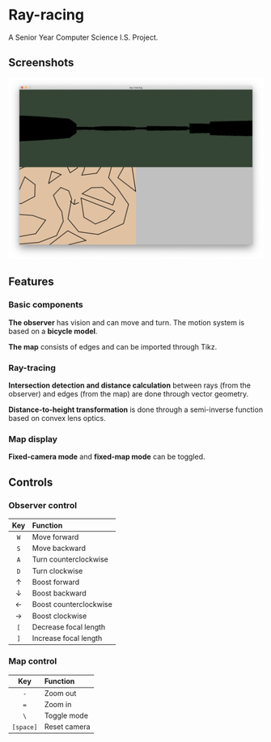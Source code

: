 # Ray-racing

A Senior Year Computer Science I.S. Project.

## Screenshots

![Screenshot](assets/screen.png)

## Features

### Basic components

**The observer** has vision and can move and turn. The motion system is based on a **bicycle model**.

**The map** consists of edges and can be imported through Tikz.

### Ray-tracing

**Intersection detection and distance calculation** between rays (from the observer) and edges (from the map) are done through vector geometry.

**Distance-to-height transformation** is done through a semi-inverse function based on convex lens optics.

### Map display

**Fixed-camera mode** and **fixed-map mode** can be toggled.

## Controls

### Observer control

|Key|Function|
|:---:|:---|
|`W`|Move forward|
|`S`|Move backward|
|`A`|Turn counterclockwise|
|`D`|Turn clockwise|
|&#8593;|Boost forward|
|&#8595;|Boost backward|
|&#8592;|Boost counterclockwise|
|&#8594;|Boost clockwise|
|`[`|Decrease focal length|
|`]`|Increase focal length|

### Map control

|Key|Function|
|:---:|:---|
|`-`|Zoom out|
|`=`|Zoom in|
|`\`|Toggle mode|
|`[space]`|Reset camera|

